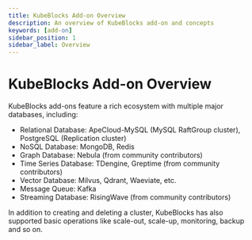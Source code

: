 ```yaml
---
title: KubeBlocks Add-on Overview
description: An overview of KubeBlocks add-on and concepts
keywords: [add-on]
sidebar_position: 1
sidebar_label: Overview
---
```


# KubeBlocks Add-on Overview

KubeBlocks add-ons feature a rich ecosystem with multiple major databases, including:

- Relational Database: ApeCloud-MySQL (MySQL RaftGroup cluster), PostgreSQL (Replication cluster) 
- NoSQL Database: MongoDB, Redis
- Graph Database: Nebula (from community contributors)
- Time Series Database: TDengine, Greptime (from community contributors)
- Vector Database: Milvus, Qdrant, Waeviate, etc.
- Message Queue: Kafka
- Streaming Database: RisingWave (from community contributors)

In addition to creating and deleting a cluster, KubeBlocks has also supported basic operations like scale-out, scale-up, monitoring, backup and so on.
